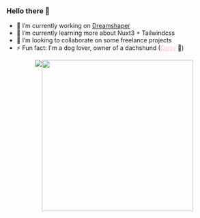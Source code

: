 ### Hello there 👋

- 🔭 I’m currently working on <a href="https://dreamshaper.com/en/">Dreamshaper</a>
- 🌱 I’m currently learning more about Nuxt3 + Tailwindcss
- 👯 I’m looking to collaborate on some freelance projects
- ⚡ Fun fact: I'm a dog lover, owner of a dachshund (<a href="https://www.instagram.com/the.mini.daisy/" target="_blank" style="color: #FFC0CB !important;" >Daisy</a> 🌸)

<div style="display: flex; justify-content: center;" >
  <img src="https://github-readme-stats-wheat-two-53.vercel.app/api?username=rubatista&theme=transparent&hide_border=false&include_all_commits=false&count_private=true&rank_icon=github&show_icons=true"  width="auto" /> 

<img src="https://github-readme-stats-wheat-two-53.vercel.app/api/top-langs/?username=rubatista&theme=transparent&hide_border=false&include_all_commits=false&count_private=false&layout=compact" width="354px" />
</div>

